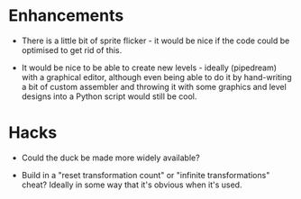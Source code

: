 # Enhancements

* There is a little bit of sprite flicker - it would be nice if the code could be optimised to get rid of this.

* It would be nice to be able to create new levels - ideally (pipedream) with a graphical editor, although even being able to do it by hand-writing a bit of custom assembler and throwing it with some graphics and level designs into a Python script would still be cool.

# Hacks

* Could the duck be made more widely available?

* Build in a "reset transformation count" or "infinite transformations" cheat? Ideally in some way that it's obvious when it's used.
